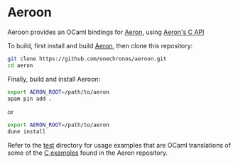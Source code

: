 # Aeroon

Aeroon provides an OCaml bindings for
[Aeron](https://github.com/real-logic/aeron), using [Aeron's C
API](https://github.com/real-logic/aeron/blob/master/aeron-client/src/main/c/aeronc.h)

To build, first install and build [Aeron](https://github.com/real-logic/aeron), then 
clone this repository:
```sh
git clone https://github.com/onechronos/aeroon.git
cd aeron
```
Finally, build and install Aeroon:
```sh
export AERON_ROOT=/path/to/aeron
opam pin add .
```
or
```sh
export AERON_ROOT=/path/to/aeron
dune install
```

Refer to the [test](https://github.com/onechronos/aeroon/tree/master/test)
directory for usage examples that are OCaml translations of some of
the
[C examples](https://github.com/real-logic/aeron/tree/master/aeron-samples/src/main/c)
found in the Aeron repository.

